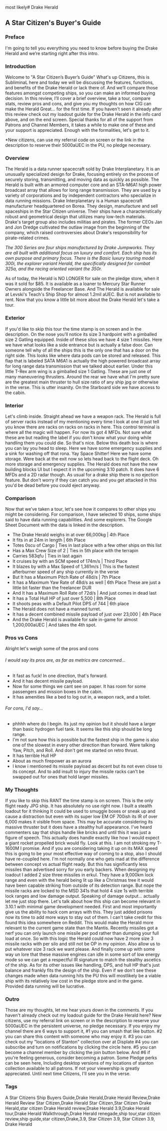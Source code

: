 most likely# Drake Herald
## A Star Citizen's Buyer's Guide

### Preface
I'm going to tell you everything you need to know before buying the Drake Herald and we’re starting right after this intro.

### Introduction
Welcome to "A Star Citizen’s Buyer’s Guide" What's up Citizens, this is SubliminaL here and today we will be discussing the features, functions, and benefits of the Drake Herald or lack there of. And we’ll compare those features amongst competing ships, so you can make an informed buying decision. In this review, I’ll cover a brief overview, take a tour, compare stats, review pros and cons, and give you my thoughts on how CIG can make the Herald Great... for the first time. If you haven't seen it already after this review check out my loadout guide for the Drake Herald in the info card above, and on the end screen. Special thanks for all of the support from Patrons and Channel Members, it takes a while to make one of these and your support is appreciated. Enough with the formalities, let's get to it.

*New citizens, can use my referral code on screen or the link in the description to reserve their 5000aUEC in the PU, no pledge necessary.

### Overview
The Herald is a data runner spacecraft sold by Drake Interplanetary. It is an unusually specialized design for Drake, focusing entirely on the process of securely storing, transmitting, and moving data as quickly as possible. The Herald is built with an armored computer core and an STA-M6A1 high power broadcast array that allows for long range transmission. They are used by a variety of corporations and by independent contractors who specialize in data running missions.
Drake Interplanetary is a Human spacecraft manufacturer headquartered on Borea. They design, manufacture and sell spaceships in the Star Citizen universe. Their ships have a characteristically robust and geometrical design that utilizes many low-tech materials. Drake's target group also includes militias and pirates. The former CEOs Jan and Jon Dredge cultivated the outlaw image from the beginning of the company, which raised controversies about Drake's responsibility for pirate-related crimes.

*The 300 Series are four ships manufactured by Drake Jumpworks. They are all built with additional focus on luxury and comfort. Each ship has its own purpose and primary focus. There is the Basic luxury touring model 300i, the explorer variant Herald, the specifically designed for combat 325a, and the racing oriented variant the 350r.*

As of today, the Herald is NO LONGER for sale on the pledge store, when it was it sold for $85.
It is available as a loaner to Mercury Star Runner Owners alongside the Freelancer Base.
And The Herald is available for sale at Levski's Teach's Ship Shop for almost 1.2mil aUEC. But is not available to rent. Now that you know a little bit more about the Drake Herald let's take a tour.

### Exterior
If you'd like to skip this tour the time stamp is on screen and in the description. On the nose you’ll notice its size 3 hardpoint with a gimballed size 2 Gatling equipped. Inside of these silos we have 4 size 1 missiles. Here we have what looks like a side entrance but is actually a false door. Can someone tell why of all the ships this is the only one that has a door on the right side. This looks like where data pods can be stored and released. This flap that is labeled SATA M6A1 is actually the high powered broadcast array for long range data transmission that we talked about earlier. Under this little T-Rex arm wing is a gimballed size 1 Gatling. These are just one of many maneuvering thrusters. Around the rear we have what I'm pretty sure are the greatest main thruster to hull size ratio of any ship jpg or otherwise in the verse. This is utter insanity. On the Starboard side we have access to the cabin.

### Interior
Let's climb inside. Straight ahead we have a weapon rack. The Herald is full of server racks instead of my mentioning every time I look at one ill just tell you know there are racks on racks on racks in here. This control terminal is where all the magic will happen. For now its got 4 MFDs. Not sure what these are but reading the label if you don't know what your doing while handling them you could die. So that's nice. Below this death box is where you can lay you head to sleep. Here we have some emergency supplies and a sink for washing off that rona. Yay Space Shitter! Here we have some storage. Were back at the exit now so lets head back to the flight deck. Oh more storage and emergency supplies. The Herald does not have the new building blocks UI but I expect it in the upcoming 3.10 patch. It does have 6 MFDs and a 2D radar though. As usual for a drake ship there is no ejection feature. But don't worry if they can catch you and you get attacked in this you'd be dead before you could eject anyway.

### Comparison
Now that we’ve taken a tour, let's see how it compares to other ships you might be considering. For comparison, I have selected 10 ships, some ships said to have data running capabilities. And some explorers. The Google Sheet Document with the data is linked in the description.

* The Drake Herald weighs in at over 66,000kg | 4th Place
* It fits in at 24m in length | 6th Place
* Totes 0scu of Cargo | Ties in last place with a few other ships on this list
* Has a Max Crew Size of 2 | Ties in 5th place with the terrapin
* Carries 583qfu | Ties in last again
* It cruises by with an SCM speed of 174m/s | Third Place
* It blazes by with a Max Speed of 1,361m/s | This is the fastest afterburner speed of any ship currently in the verse
* But It has a Maximum Pitch Rate of 48d/s | 7th Place
* It has a Maximum Yaw Rate of 48d/s as well | 6th Place These are just a little bit faster than the freelancer DUR
* And It has a Maximum Roll Rate of 72d/s | And just comes in dead last
* It has a Total Hull HP of just over 5,500 | 8th Place
* It shoots peas with a Default Pilot DPS of 744 | 6th place
* The Herald does not have a manned turret.
* It has a decent combined missile payload of just over 23,000 | 4th Place
* And the Drake Herald is available for sale in-game for almost 1,200,000aUEC | And takes the 4th spot.

### Pros vs Cons
Alright let's weigh some of the pros and cons
###### I would say its pros are, as far as metrics are concerned...
* It fast as fuck! In one direction, that's forward.
* And it has decent missile payload.
* Now for some things we cant see on paper. It has room for some passengers and mission boxes in the cabin.
* It has amenities like a bed to log out in, a weapon rack, and a toilet.

###### For cons, I'd say...
* phhhh where do I begin. Its just my opinion but it should have a larger than basic hydrogen fuel tank. It seems like this ship should be long range.
* I'm not sure how this is possible but the fastest ship in the game is also one of the slowest in every other direction than forward. Were talking Yaw, Pitch, and Roll. And don't get me started on retro thrust.
* It has terrible Hull HP
* About as much firepower as an aurora
* I know i mentioned its missile payload as decent but its not even close to its concept. And to add insult to injury the missile racks can't be swapped out for ones that hold larger missiles.

### My Thoughts
If you like to skip this RANT the time stamp is on screen. This is the only flight ready JPG ship. It has absolutely no use right now. I built a stealth loadout for it thinking It could be used to smuggle boxes or sneak up and cause a distraction but even with its super low EM OF 700ish its IR of over 6,000 makes it visible from space. This may be accurate considering its massive thruster but it does have a stealthy hull appearance.
I've heard commenters say that ships handle like bricks and until this it was just a figure of speech. This actually does handle exactly like how I would expect a giant rocket propelled brick would fly. Look at this. I am not stroking my T-1600M I promise. And if you are considering taking it up on its MAX speed this is going to be your most effective way of coming to a stop, also I should have re-coupled here. I'm not normally one who gets mad at the difference between concept vs actual flight ready. But this has significantly less missiles than advertised sorry for you early backers. When designing my loadout I added 2 size three missiles in erkul. They have a 9,000km lock range and even with the herald being lit up like a Christmas tree it would have been capable striking from outside of its detection range. But nope the missile racks are locked to the MSD 341s that hold 4 size 1s with terrible lock ranges and low damage output. Speaking of damage output... actually let me just stop there. Let's talk about how this ship can become relevant in 3.10.1 with minimal
game development needed. First and most importantly give us the ability to hack com arrays with this. They just added prisons now its time to add more ways to stay out of them. I can't take credit for this found this idea somewhere on Reddit. This would make the Herald more relevant to the current game state than the Mantis. Recently missiles got a nerf you can only launch one missile per pod rather than dumping your full load at once. So with this logic the Herald could now have 2 more size 3 missile racks with per silo and still
not be OP in my opinion. Also allow us to put whatever size 3 rack we want please. And finally come up with some way un lore that these massive engines can idle in some sort of low energy mode so we can get a respectful IR signature to match the stealthy ascetics of the ship. As for its other issues like handling, DPS, and hull HP that's just balance and frankly fits the design of the ship. Even if we don't see these changes made when data running hits the PU this will
mostlikely be a viable ship with its
relatively low cost in the pledge store and in the game. Provided data running will be lucrative.

### Outro
Those are my thoughts, let me hear yours down in the comments. If you haven't already check out my loadout guide for the Drake Herald here? New citizens, use my referral link on screen or in the description to reserve your 5000aUEC in the persistent universe, no pledge necessary. If you enjoy my channel there are 6 ways to support it, #1 you can smash that like button. #2 you can share this content with someone who may enjoy it. #3 you can check out my "locations of Stanton" collection over at Displate #4 you can subscribe and turn on notifications by clicking the circle here. #5 you can become a channel member by clicking the join button below. And #6 if you're feeling generous, consider becoming a patron. Some Pledge perks can be seen here, Including desktop versions of my locations of stanton collection available to all patrons. If not your viewership is greatly appreciated. Until next time Citizens, I'll see you in the verse.

### Tags
A Star Citizens Ship Buyers Guide,Drake Herald,Drake Herald Review,Drake Herald Review Star Citizen,Drake Herald Star Citizen,Star Citizen Drake Herald,star citizen Drake Herald review,Drake Herald 3.9,Drake Herald tour,Drake Herald Walkthrough,Drake Herald renegade,ship tour,star citizen review,ship guide,star citizen,Drake,3.9, Star Citizen 3.9, Star Citizen 3.9, Drake Herald
